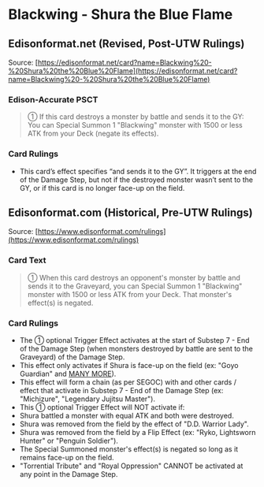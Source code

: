 # Blackwing - Shura the Blue Flame

## Edisonformat.net (Revised, Post-UTW Rulings)

Source: [https://edisonformat.net/card?name=Blackwing%20-%20Shura%20the%20Blue%20Flame](https://edisonformat.net/card?name=Blackwing%20-%20Shura%20the%20Blue%20Flame)

### Edison-Accurate PSCT

> ① If this card destroys a monster by battle and sends it to the GY:
> You can Special Summon 1 "Blackwing" monster with 1500 or less ATK from your Deck (negate its effects).

### Card Rulings

*   This card’s effect specifies “and sends it to the GY”. It triggers at the end of the Damage Step, but not if the destroyed monster wasn’t sent to the GY, or if this card is no longer face-up on the field.


## Edisonformat.com (Historical, Pre-UTW Rulings)

Source: [https://www.edisonformat.com/rulings](https://www.edisonformat.com/rulings)

### Card Text

> ① When this card destroys an opponent's monster by battle and sends it to the Graveyard, you can Special Summon 1 "Blackwing" monster with 1500 or less ATK from your Deck. That monster's effect(s) is negated.

### Card Rulings

*   The ① optional Trigger Effect activates at the start of Substep 7 - End of the Damage Step (when monsters destroyed by battle are sent to the Graveyard) of the Damage Step.
*   This effect only activates if Shura is face-up on the field (ex: "Goyo Guardian" and [MANY MORE](https://www.duelingbook.com/deck?id=7967783)).
*   This effect will form a chain (as per SEGOC) with and other cards / effect that activate in Substep 7 - End of the Damage Step (ex: "Michizure", "Legendary Jujitsu Master").
*   This ① optional Trigger Effect will NOT activate if:
*   Shura battled a monster with equal ATK and both were destroyed.
*   Shura was removed from the field by the effect of "D.D. Warrior Lady".
*   Shura was removed from the field by a Flip Effect (ex: "Ryko, Lightsworn Hunter" or "Penguin Soldier").
*   The Special Summoned monster's effect(s) is negated so long as it remains face-up on the field.
*   "Torrential Tribute" and "Royal Oppression" CANNOT be activated at any point in the Damage Step.



